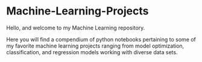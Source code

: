 # Machine-Learning-Projects
 
 Hello, and welcome to my Machine Learning repository. 
 
 Here you will find a compendium of python notebooks pertaining to some of my favorite machine learning projects ranging from model optimization, classification, and regression models working with diverse data sets. 
 

